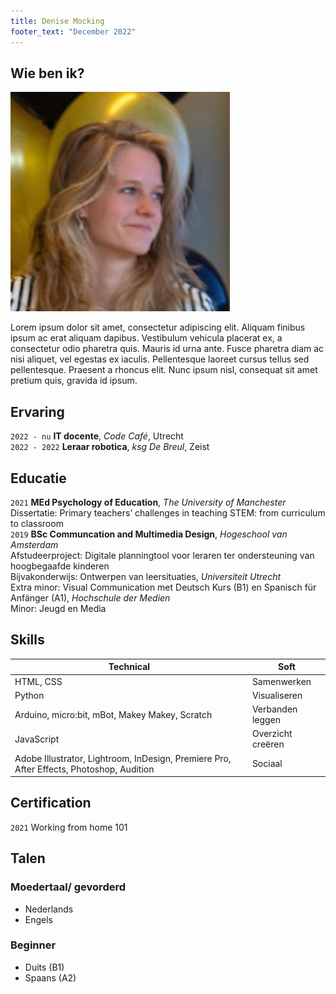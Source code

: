 ```yaml
---
title: Denise Mocking
footer_text: "December 2022"
---
```

## Wie ben ik?

<img class="profile-picture" src="profile.jpg">

Lorem ipsum dolor sit amet, consectetur adipiscing elit. Aliquam finibus ipsum ac erat aliquam dapibus. Vestibulum vehicula placerat ex, a consectetur odio pharetra quis. Mauris id urna ante. Fusce pharetra diam ac nisi aliquet, vel egestas ex iaculis. Pellentesque laoreet cursus tellus sed pellentesque. Praesent a rhoncus elit. Nunc ipsum nisl, consequat sit amet pretium quis, gravida id ipsum.

## Ervaring
`2022 - nu`
**IT docente**, *Code Café*, Utrecht\
`2022 - 2022`
**Leraar robotica**, *ksg De Breul*, Zeist

## Educatie
`2021`
**MEd Psychology of Education**, *The University of Manchester*\
Dissertatie: Primary teachers’ challenges in teaching STEM: from curriculum to classroom\
`2019`
**BSc Communcation and Multimedia Design**, *Hogeschool van Amsterdam*\
Afstudeerproject: Digitale planningtool voor leraren ter ondersteuning van hoogbegaafde kinderen\
Bijvakonderwijs: Ontwerpen van leersituaties, *Universiteit Utrecht*\
Extra minor: Visual Communication met Deutsch Kurs (B1) en Spanisch für Anfänger (A1), *Hochschule der Medien*\
Minor: Jeugd en Media

## Skills

| Technical          | Soft                 |
| ------------------ | -------------------- |
| HTML, CSS          | Samenwerken          |
| Python             | Visualiseren
| Arduino, micro:bit, mBot, Makey Makey, Scratch | Verbanden leggen |
| JavaScript         | Overzicht creëren |
| Adobe Illustrator, Lightroom, InDesign, Premiere Pro, After Effects, Photoshop, Audition | Sociaal

## Certification

`2021`
Working from home 101

## Talen
### Moedertaal/ gevorderd
- Nederlands
- Engels
### Beginner
- Duits (B1)
- Spaans (A2)
